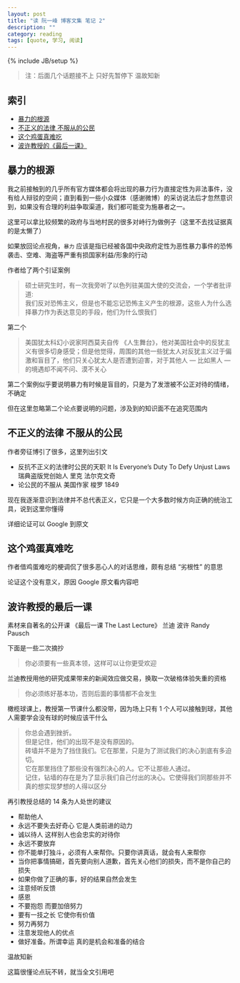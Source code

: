 ```yaml
---
layout: post
title: "读 阮一峰 博客文集 笔记 2"
description: ""
category: reading
tags: [quote, 学习, 阅读]
---
```

{% include JB/setup %}

> 注：后面几个话题接不上 只好先暂停下 温故知新

## 索引

- [暴力的根源](#暴力的根源)
- [不正义的法律 不服从的公民](#不正义的法律-不服从的公民)
- [这个鸡蛋真难吃](#这个鸡蛋真难吃)
- [波许教授的《最后一课》](#波许教授的最后一课)

## 暴力的根源

我之前接触到的几乎所有官方媒体都会将出现的暴力行为直接定性为非法事件，没有给人辩驳的空间；直到看到一些小众媒体（感谢微博）的采访说法后才忽然意识到，如果没有合理的利益争取渠道，我们都可能变为施暴者之一。

这里可以拿比较频繁的政府与当地村民的很多对峙行为做例子（这里不去找证据真的是太懒了）

如果放回论点视角，`暴力` 应该是指已经被各国中央政府定性为恶性暴力事件的恐怖袭击、空难、海盗等严重有损国家利益/形象的行动

作者给了两个引证案例

> 硕士研究生时，有一次我旁听了以色列驻美国大使的交流会，一个学者批评道:   
> 我们反对恐怖主义，但是也不能忘记恐怖主义产生的根源，这些人为什么选择暴力作为表达意见的手段，他们为什么恨我们

第二个

> 美国犹太科幻小说家阿西莫夫自传 《人生舞台》，他对美国社会中的反犹主义有很多切身感受；但是他觉得，周围的其他一些犹太人对反犹主义过于偏激和盲目了，他们只关心犹太人是否遭到迫害，对于其他人 — 比如黑人 — 的境遇却不闻不问、漠不关心

第二个案例似乎要说明暴力有时候是盲目的，只是为了发泄被不公正对待的情绪，不确定

但在这里忽略第二个论点要说明的问题，涉及到的知识面不在追究范围内

## 不正义的法律 不服从的公民

作者旁征博引了很多，这里列出引文

- 反抗不正义的法律时公民的天职 It Is Everyone’s Duty To Defy Unjust Laws 瑞典盗版党创始人 里克 法尔克文奇
- 论公民的不服从 美国作家 梭罗 1849

现在我逐渐意识到法律并不总代表正义，它只是一个大多数时候方向正确的统治工具，说到这里你懂得

详细论证可以 Google 到原文

## 这个鸡蛋真难吃

作者借鸡蛋难吃的梗调侃了很多恶心人的对话思维，颇有总结 “劣根性” 的意思

论证这个没有意义，原因 Google 原文看内容吧

## 波许教授的最后一课

素材来自著名的公开课 《最后一课 The Last Lecture》 兰迪 波许 Randy Pausch

下面是一些二次摘抄

> 你必须要有一些真本领，这样可以让你更受欢迎

兰迪教授用他的研究成果带来的新闻效应做交易，换取一次破格体验失重的资格

> 你必须练好基本功，否则后面的事情都不会发生

橄榄球课上，教授第一节课什么都没带，因为场上只有 1 个人可以接触到球，其他人需要学会没有球的时候应该干什么

> 你总会遇到挫折。  
> 但是记住，他们的出现不是没有原因的。  
> 砖墙并不是为了挡住我们。它在那里，只是为了测试我们的决心到底有多迫切。  
> 它在那里挡住了那些没有强烈决心的人。它不让那些人通过。  
> 记住，钻墙的存在是为了显示我们自己付出的决心。它使得我们同那些并不真的想实现梦想的人得以区分

再引教授总结的 14 条为人处世的建议

- 帮助他人
- 永远不要失去好奇心 它是人类前进的动力
- 诚以待人 这样别人也会忠实的对待你
- 永远不要放弃
- 你不能单打独斗，必须有人来帮你。只要你讲真话，就会有人来帮你
- 当你把事情搞砸，首先要向别人道歉，首先关心他们的损失，而不是你自己的损失
- 如果你做了正确的事，好的结果自然会发生
- 注意倾听反馈
- 感恩
- 不要抱怨 而要加倍努力
- 要有一技之长 它使你有价值
- 努力再努力
- 注意发现他人的优点
- 做好准备。所谓幸运 真的是机会和准备的结合

温故知新

这篇很懂论点玩不转，就当全文引用吧
